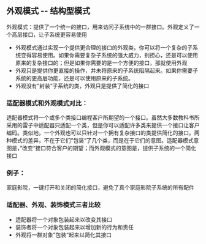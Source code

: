 
## 外观模式 -- 结构型模式
 
外观模式：提供了一个统一的接口，用来访问子系统中的一群接口。外观定义了一个高层接口，让子系统更容易使用
 
- 外观模式通过实现一个提供更合理的接口的外观类，你可以将一个复杂的子系统变得容易使用。如果你需要复杂子系统的强大威力，别担心，还是可以使用原来的复杂接口的；但是如果你需要的是一个方便的接口，那就使用外观
- 外观只是提供你更直接的操作，并未将原来的子系统阻隔起来。如果你需要子系统的更高层功能，还是可以使用原来的子系统。
- 外观没有”封装“子系统的类，外观只是提供了简化的接口

### 适配器模式和外观模式对比：

适配器模式将一个或多个类接口编程客户所期望的一个接口。虽然大多数教科书所采用的雷子中适配器只适配一个类，但是你可以适配许多类来提供一个接口让客户编码。类似地，一个外观也可以只针对一个拥有复杂接口的类提供简化的接口。两种模式的差异，不在于它们”包装“了几个类，而是在于它们的意图。适配器模式意图是，”改变“接口符合客户的期望；而外观模式的意图是，提供子系统的一个简化接口

### 例子：
 
家庭影院，一键打开和关闭的简化接口，避免了真个家庭影院子系统的所有配件
 
### 适配器、外观、装饰模式三者比较
 
- 适配器将一个对象包装起来以改变其接口
- 装饰者将一个对象包装起来以增加新的行为和责任
- 外观将一群对象”包装“起来以简化其接口
 
